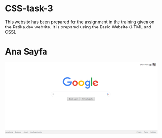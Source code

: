 # CSS-task-3

This website has been prepared for the assignment in the training given on the Patika.dev website. It is prepared using the Basic Website (HTML and CSS).

# Ana Sayfa

![Ana Sayfa](images/anasayfa.png)

